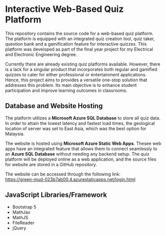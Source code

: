 #  Interactive Web-Based Quiz Platform

This repository contains the source code for a web-based quiz platform. The platform is equipped with an integrated quiz creation tool, quiz taker, question bank and a gamification feature for interactive quizzes. This platform was developed as part of the final year project for my Electrical and Electronic Engineering degree.

Currently there are already existing quiz platforms available. However, there is a lack for a singular product that incorporates both regular and gamified quizzes to cater for either professional or entertainment applications. Hence, this project aims to provides a versatile one-stop solution that addresses this problem. Its main objective is to enhance student participation and improve learning outcomes in classrooms. 

## Database and Website Hosting
The platform utilizes a **Microsoft Azure SQL Database** to store all quiz data. In order to attain the lowest latency and fastest load times, the geological location of server was set to East Asia, which was the best option for Malaysia.

The website is hosted using **Microsoft Azure Static Web Apps**. Thesee web apps have an integrated feature that allows them to connect seamlessly to an **Azure SQL Database** without needing any backend setup. The quiz platform will be deployed online as a web application, and the source files for website are stored in a GitHub repository.

The website can be accessed through the following link:<br />
https://green-mud-023b7ab00.4.azurestaticapps.net/login.html




## JavaScript Libraries/Framework
- Bootstrap 5
- MathJax
- MathJS
- FileReader
- jQuery
